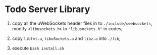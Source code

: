 # Todo Server Library

1. copy all the uWebSockets header files in to `./include/uwebsockets`, modify `<libusockets.h>` to `"libusockets.h"` in codes;

1. copy `libfmt.a`, `libuSockets.a` and `libz.a` into `./lib`;

1. execute `bash install.sh`
